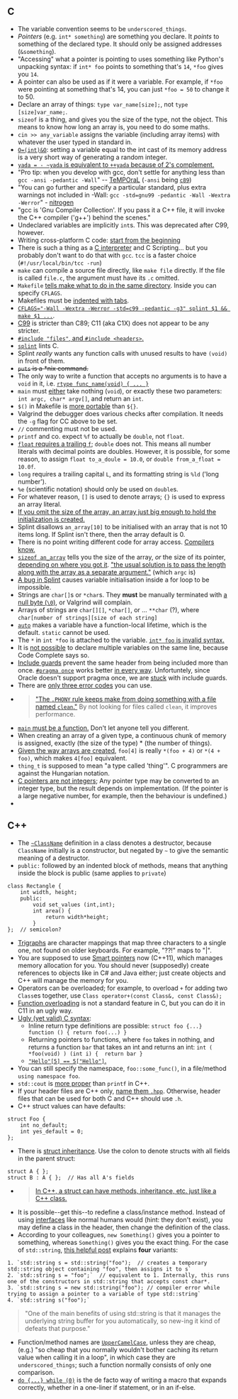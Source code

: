 ## C

* The variable convention seems to be `underscored_things`.
* *Pointers* (e.g. `int* something`) are something you declare. It *points* to something of the declared type. It should only be assigned addresses (`&something`).
* "Accessing" what a pointer is pointing to uses something like Python's unpacking syntax: if `int* foo` points to something that's `14`, `*foo` gives you `14`.
* A pointer can also be used as if it were a variable. For example, if `*foo` were pointing at something that's 14, you can just `*foo = 50` to change it to 50.
* Declare an array of things: `type var_name[size];`, not `type [size]var_name;`.
* `sizeof` is a thing, and gives you the size of the type, not the object. This means to know how long an array is, you need to do some maths.
* `cin >> any_variable` assigns the variable (including array items) with whatever the user typed in standard in.
* [`O=(int)&O`](https://github.com/duckythescientist/obfuscatedLife/blob/master/remarks.md#int-_2048ointo______): setting a variable equal to the int cast of its memory address is a very short way of generating a random integer.
* [`yada = - ~yada` is equivalent to `++yada` because of 2's complement.](https://github.com/duckythescientist/obfuscatedLife/blob/master/remarks.md#while__-__2048___oo0x41c64e6d123450x7fffffff1024150)
* "Pro tip: when you develop with gcc, don't settle for anything less than `gcc -ansi -pedantic -Wall`" -- [TeMPOraL](https://news.ycombinator.com/item?id=7156405) (`-ansi` being [`c89`](http://stackoverflow.com/questions/10300114/should-i-use-ansi-or-explicit-std-as-compiler-flags))
* "You can go further and specify a particular standard, plus extra warnings not included in -Wall: `gcc -std=gnu99 -pedantic -Wall -Wextra -Werror`" - [nitrogen](https://news.ycombinator.com/item?id=7156405)
* "gcc is 'Gnu Compiler Collection'. If you pass it a C++ file, it will invoke the C++ compiler ('g++') behind the scenes."
* Undeclared variables are implicitly `int`s. This was deprecated after C99, however.
* Writing cross-platform C code: [start from the beginning](http://www.ski-epic.com/source_code_essays/ten_rules_for_writing_cross_platform_c_source_code.html)
* There is such a thing as a [C interpreter](http://www.reddit.com/r/programming/comments/2latu2/c4_c_in_4_functions/clt70uk) and C Scripting... but you probably don't want to do that with `gcc`. `tcc` is a faster choice (`#!/usr/local/bin/tcc -run`)
* `make` can compile a source file directly, like `make file` directly. If the file is called `file.c`, the argument must have its `.c` omitted.
* `Makefile` [tells make what to do in the same directory](http://c.learncodethehardway.org/book/ex2.html). Inside you can specify `CFLAGS`.
* Makefiles must be [indented with tabs](http://stackoverflow.com/questions/2131213/can-you-make-valid-makefiles-without-tab-characters).
* [`CFLAGS="-Wall -Wextra -Werror -std=c99 -pedantic -g3" splint $1 && make $1 ...`](http://stackoverflow.com/a/2574456/1558430).
* [C99](https://en.wikipedia.org/wiki/C99) is stricter than C89; C11 (aka C1X) does not appear to be any stricter.
* [`#include "files"`, and `#include <headers>`.](http://stackoverflow.com/a/50266/1558430)
* [`splint`](http://splint.org/) lints C.
* Splint *really* wants any function calls with unused results to have `(void)` in front of them.
* ~~`puts` is a *nix command.~~
* The only way to write a function that accepts no arguments is to have a `void` in it, i.e. [`rtype func_name(void) { ... }`](http://stackoverflow.com/a/3156437/1558430)
* `main` must [either](http://stackoverflow.com/questions/3156423/why-dont-we-use-void-in-main#comment3246503_3156423) take nothing (`void`), or exactly these two parameters: `int argc, char* argv[]`, and return an `int`.
* `$()` in Makefile is [more portable](http://stackoverflow.com/questions/2214575/passing-arguments-to-make-run#comment2167270_2214593) than `${}`.
* Valgrind the debugger does various checks after compilation. It needs the `-g` flag for CC above to be set.
* `//` commenting must not be used.
* `printf` and co. expect `%f` to actually be `double`, not `float`.
* [`float` requires a trailing `f`](http://stackoverflow.com/a/5026592/1558430); `double` does not. This means all number literals with decimal points are doubles. However, it is possible, for some reason, to assign `float to_a_doule = 10.0`, or `double from_a_float = 10.0f`.
* `long` requires a trailing capital `L`, and its formatting string is `%ld` ('long number').
* `%e` (scientific notation) should only be used on `double`s.
* For whatever reason, `[]` is used to denote arrays; `{}` is used to express an array literal.
* [If you omit the size of the array, an array just big enough to hold the initialization is created.](http://www.tutorialspoint.com/cprogramming/c_arrays.htm)
* Splint disallows `an_array[10]` to be initialised with an array that is not 10 items long. If Splint isn't there, then the array default is 0.
* There is no point writing different code for array access. [Compilers know.](http://stackoverflow.com/questions/4939834/in-c-accessing-my-array-index-is-faster-or-accessing-by-pointer-is-faster)
* [`sizeof an_array`](http://stackoverflow.com/a/204232/1558430) tells you the size of the array, *or* the size of its pointer, [depending on where you got it](http://stackoverflow.com/a/10349610/1558430). ["the usual solution is to pass the length along with the array as a separate argument."](http://stackoverflow.com/questions/37538/how-do-i-determine-the-size-of-my-array-in-c#comment28408105_10349610) (which `argc` is)
* [A bug in Splint](http://stackoverflow.com/questions/10257470/splint-parse-error-in-for-loop) causes variable initialisation inside a for loop to be impossible.
* Strings are `char[]`s or `*char`s. They **must** be manually terminated with [a null byte (`\0`)](http://stackoverflow.com/questions/18688971/c-char-array-initialization#comment27531014_18688992), or Valgrind will complain.
* Arrays of strings are `char[][]`, `*char[]`, or ... `**char` (?), where `char[number of strings][size of each string]`
* [`auto`](http://stackoverflow.com/questions/2192547/where-is-the-c-auto-keyword-used) makes a variable have a function-local lifetime, which is the default. `static` cannot be used.
* The `*` in `int *foo` is attached to the variable. [`int* foo` is invalid syntax.](http://stackoverflow.com/a/4203080/1558430)
* It is [not possible](http://stackoverflow.com/a/4203948/1558430) to declare multiple variables on the same line, because Code Complete says so.
* [Include guards](https://en.wikipedia.org/wiki/Include_guard) prevent the same header from being included more than once. [`#pragma once`](https://en.wikipedia.org/wiki/Pragma_once) works better [in every way](http://stackoverflow.com/a/6793411/1558430). Unfortuntely, since Oracle doesn't support pragma once, we are [stuck](http://stackoverflow.com/a/1144110/1558430) with include guards.
* There are [only three error codes](https://en.wikipedia.org/wiki/Errno.h) you can use.
* > ["The `.PHONY` rule keeps make from doing something with a file named `clean`."](http://www.cs.colby.edu/maxwell/courses/tutorials/maketutor/) By not looking for files called `clean`, it improves performance.
* [`main` must be a function.](http://stackoverflow.com/questions/33305574/why-does-const-int-main-195-result-in-a-working-program-but-without-the-const) Don't let anyone tell you different.
* When creating an array of a given type, a continuous chunk of memory is assigned, exactly (the size of the type) * (the number of things).
* [Given the way arrays are created](http://stackoverflow.com/questions/381542/with-c-arrays-why-is-it-the-case-that-a5-5a), `foo[4]` is really `*(foo + 4)` or `*(4 + foo)`, which makes `4[foo]` equivalent.
* `thing_t` is supposed to mean "a type called 'thing'". C programmers are against the Hungarian notation.
* [C pointers are not integers](http://nullprogram.com/blog/2016/05/30/); Any pointer type may be converted to an integer type, but the result depends on implementation. (If the pointer is a large negative number, for example, then the behaviour is undefined.)
* 

## C++

* The [`~ClassName`](http://stackoverflow.com/a/1395509/1558430) definition in a class denotes a destructor, because `ClassName` initially is a constructor, but negated by `~` to give the semantic meaning of a destructor. 
* `public:` followed by an indented block of methods, means that anything inside the block is public (same applies to `private`)

```
class Rectangle {
    int width, height;
    public:
        void set_values (int,int);
        int area() {
            return width*height;
        }
};  // semicolon?
```

* [Trigraphs](http://stackoverflow.com/questions/7825055/what-does-the-c-operator-do) are character mappings that map three characters to a single one, not found on older keyboards. For example, "??!" maps to "|".
* You are supposed to use [Smart pointers](http://en.wikipedia.org/wiki/Smart_pointer) now (C++11), which manages memory allocation for you. You should never (supposedly) create references to objects like in C# and Java either; just create objects and C++ will manage the memory for you.
* Operators can be overloaded; for example, to overload `+` for adding two `Class`es together, use `Class operator+(const Class&, const Class&);`
* [Function overloading](https://www.reddit.com/r/programming/comments/3en2px/til_you_can_use_function_overloading_in_c/) is not a standard feature in C, but you can do it in C11 in an ugly way.
* [Ugly (yet valid) C syntax](http://blog.robertelder.org/weird-c-syntax/):
    * Inline return type definitions are possible: `struct foo {...} function () { return foo(...) }`
    * Returning pointers to functions, where `foo` takes in nothing, and returns a function `bar` that takes an int and returns an int: `int ( *foo(void) ) (int i) {  return bar }`
    * [`"Hello"[5] == 5["Hello"]`.](http://stackoverflow.com/a/381549/1558430)
* You can still specify the namespace, `foo::some_func()`, in a file/method `using namespace foo`.
* `std::cout` is [more proper](http://stackoverflow.com/a/4781861/1558430) than `printf` in C++.
* If your header files are C++ only, [name them `.hpp`](http://stackoverflow.com/questions/152555/h-or-hpp-for-your-class-definitions). Otherwise, header files that can be used for both C and C++ should use `.h`.
* C++ struct values can have defaults:

```
struct Foo {
    int no_default;
    int yes_default = 0;
};
```

* There is [struct inheritance](http://stackoverflow.com/questions/979211/struct-inheritance-in-c). Use the colon to denote structs with all fields in the parent struct:

```
struct A { };
struct B : A { };  // Has all A's fields
```

* > [In C++, a struct can have methods, inheritance, etc. just like a C++ class.](http://stackoverflow.com/a/979241/1558430)
* It is possible--get this--to redefine a class/instance method. Instead of using [interfaces](http://www.tutorialspoint.com/cplusplus/cpp_interfaces.htm) like normal humans would (hint: they don't exist), you may define a class in the header, then change the definition of the class.
* According to your colleagues, `new Something()` gives you a pointer to something, whereas `Something()` gives you the exact thing. For the case of `std::string`, [this helpful post](http://stackoverflow.com/questions/8069092/c-string-declaration) explains **four** variants:

```
1. `std::string s = std::string("foo");  // creates a temporary std::string object containing "foo", then assigns it to s`
2. `std::string s = "foo";`  // equivalent to 1. Internally, this runs one of the constructors in std::string that accepts const char*.
3. `std::string s = new std::string("foo"); // compiler error while trying to assign a pointer to a variable of type std::string`
4. `std::string s("foo");`
```
> "One of the main benefits of using std::string is that it manages the underlying string buffer for you automatically, so new-ing it kind of defeats that purpose."
* Function/method names are [`UpperCamelCase`](https://google.github.io/styleguide/cppguide.html#Function_Names), unless they are cheap, (e.g.) "so cheap that you normally wouldn't bother caching its return value when calling it in a loop", in which case they are `underscored_things`; such a function normally consists of only one comparison.
* [`do {...} while (0)`](http://www.pixelstech.net/article/1390482950-do-%7B-%7D-while-%280%29-in-macros) is the de facto way of writing a macro that expands correctly, whether in a one-liner if statement, or in an if-else.
